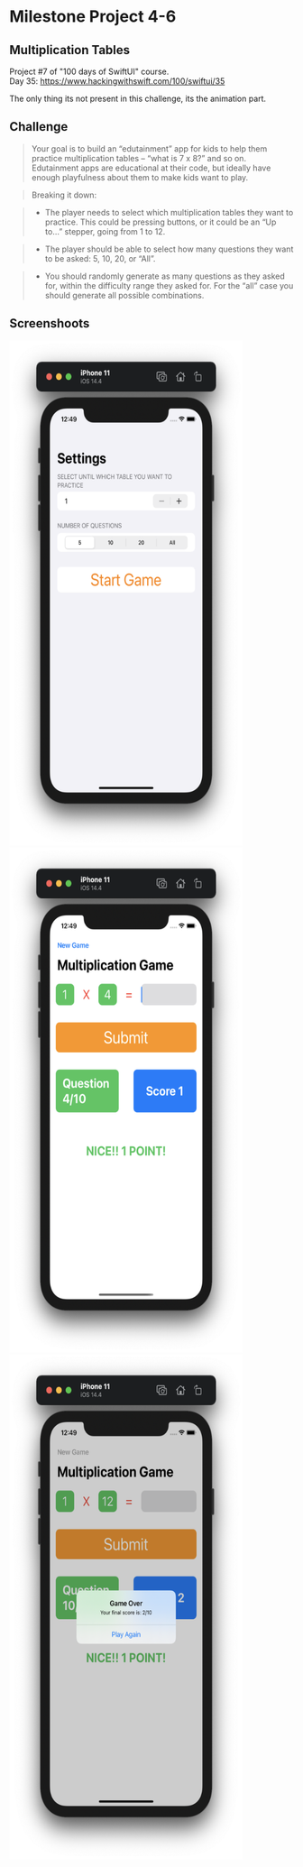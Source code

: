 # Milestone Project 4-6
## Multiplication Tables

Project #7 of "100 days of SwiftUI" course.</br>
Day 35: https://www.hackingwithswift.com/100/swiftui/35

The only thing its not present in this challenge, its the animation part.

## Challenge

>Your goal is to build an “edutainment” app for kids to help them practice multiplication tables – “what is 7 x 8?” and so on. Edutainment apps are educational at their code, but ideally have enough playfulness about them to make kids want to play.

>Breaking it down:

>- The player needs to select which multiplication tables they want to practice. This could be pressing buttons, or it could be an “Up to…” stepper, going from 1 to 12.

>- The player should be able to select how many questions they want to be asked: 5, 10, 20, or “All”.

>- You should randomly generate as many questions as they asked for, within the difficulty range they asked for. For the “all” case you should generate all possible combinations.

## Screenshoots

<img src="screenshots/settingsView.png" width="414" height="896"/><img src="screenshots/gameView.png" width="414" height="896"/><img src="screenshots/gameOver.png" width="414" height="896"/>
